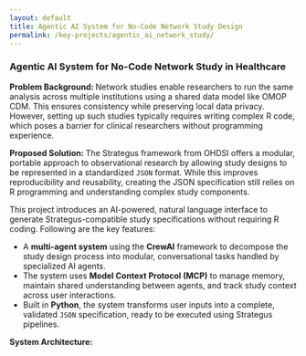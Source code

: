 ```yaml
---
layout: default
title: Agentic AI System for No-Code Network Study Design
permalink: /key-projects/agentic_ai_network_study/
---
```


<div class="project-details">
    <h3>Agentic AI System for No-Code Network Study in Healthcare </h3>
    <p><strong> Problem Background: </strong> Network studies enable researchers to run the same analysis across multiple institutions using a shared 
        data model like OMOP CDM. This ensures consistency while preserving local data privacy. However, setting up such studies 
        typically requires writing complex R code, which poses a barrier for clinical researchers without programming experience. 
    </p>
    <p><strong> Proposed Solution: </strong> The Strategus framework from OHDSI offers a modular, portable approach to observational research by 
        allowing study designs to be represented in a standardized <code>JSON</code> format. While this improves reproducibility 
        and reusability, creating the JSON specification still relies on R programming and understanding complex study components. 
    </p>
    <p> This project introduces an AI-powered, natural language interface to generate Strategus-compatible study specifications 
        without requiring R coding. Following are the key features: 
    </p>
    <ul>
        <li>
            A <strong>multi-agent system</strong> using the <strong>CrewAI</strong> framework to decompose the study design process into 
            modular, conversational tasks handled by specialized AI agents.
        </li>
        <li>
            The system uses <strong>Model Context Protocol (MCP)</strong> to manage memory, maintain shared understanding between agents, 
            and track study context across user interactions.
        </li>
        <li>
            Built in <strong>Python</strong>, the system transforms user inputs into a complete, validated <code>JSON</code> specification, 
            ready to be executed using Strategus pipelines.
        </li>
    </ul>
    <p><strong> System Architecture: </strong></p>
</div>
